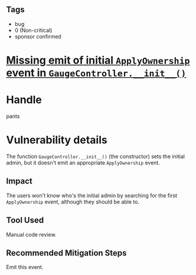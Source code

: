 ## Tags

- bug
- 0 (Non-critical)
- sponsor confirmed

# [Missing emit of initial `ApplyOwnership` event in `GaugeController.__init__()`](https://github.com/code-423n4/2021-11-bootfinance-findings/issues/79) 

# Handle

pants


# Vulnerability details

The function `GaugeController.__init__()` (the constructor) sets the initial admin, but it doesn't emit an appropriate `ApplyOwnership` event.

## Impact
The users won't know who's the initial admin by searching for the first `ApplyOwnership` event, although they should be able to.

## Tool Used
Manual code review.

## Recommended Mitigation Steps
Emit this event.

